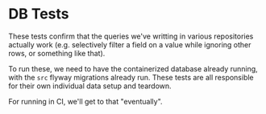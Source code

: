 # DB Tests

These tests confirm that the queries we've writting in various repositories actually work (e.g. selectively filter a field on a value while ignoring other rows, or something like that).

To run these, we need to have the containerized database already running, with the `src` flyway migrations already run. These tests are all responsible for their own individual data setup and teardown.

For running in CI, we'll get to that "eventually".
